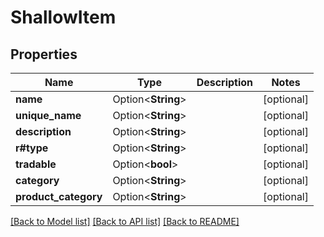 # ShallowItem

## Properties

Name | Type | Description | Notes
------------ | ------------- | ------------- | -------------
**name** | Option<**String**> |  | [optional]
**unique_name** | Option<**String**> |  | [optional]
**description** | Option<**String**> |  | [optional]
**r#type** | Option<**String**> |  | [optional]
**tradable** | Option<**bool**> |  | [optional]
**category** | Option<**String**> |  | [optional]
**product_category** | Option<**String**> |  | [optional]

[[Back to Model list]](../README.md#documentation-for-models) [[Back to API list]](../README.md#documentation-for-api-endpoints) [[Back to README]](../README.md)


